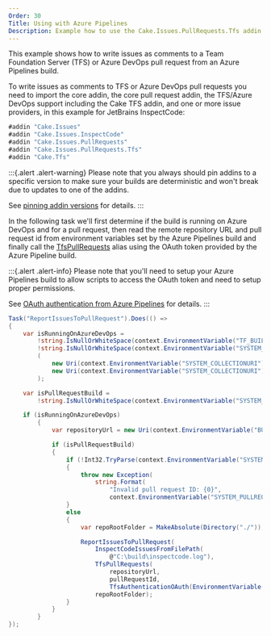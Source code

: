 ```yaml
---
Order: 30
Title: Using with Azure Pipelines
Description: Example how to use the Cake.Issues.PullRequests.Tfs addin from an Azure Pipelines build.
---
```

This example shows how to write issues as comments to a Team Foundation Server (TFS) or
Azure DevOps pull request from an Azure Pipelines build.

To write issues as comments to TFS or Azure DevOps pull requests you need to import the core addin,
the core pull request addin, the TFS/Azure DevOps support including the Cake TFS addin, and one or more issue providers,
in this example for JetBrains InspectCode:

```csharp
#addin "Cake.Issues"
#addin "Cake.Issues.InspectCode"
#addin "Cake.Issues.PullRequests"
#addin "Cake.Issues.PullRequests.Tfs"
#addin "Cake.Tfs"
```

:::{.alert .alert-warning}
Please note that you always should pin addins to a specific version to make sure your builds are deterministic and
won't break due to updates to one of the addins.

See [pinning addin versions](https://cakebuild.net/docs/tutorials/pinning-cake-version#pinning-addin-version) for details.
:::

In the following task we'll first determine if the build is running on Azure DevOps and for a pull request,
then read the remote repository URL and pull request id from environment variables set by the Azure Pipelines build 
and finally call the [TfsPullRequests] alias using the OAuth token provided by the Azure Pipeline build.

:::{.alert .alert-info}
Please note that you'll need to setup your Azure Pipelines build to allow scripts to
access the OAuth token and need to setup proper permissions.

See [OAuth authentication from Azure Pipelines] for details.
:::

```csharp
Task("ReportIssuesToPullRequest").Does(() =>
{
    var isRunningOnAzureDevOps =
        !string.IsNullOrWhiteSpace(context.EnvironmentVariable("TF_BUILD")) &&
        !string.IsNullOrWhiteSpace(context.EnvironmentVariable("SYSTEM_COLLECTIONURI")) &&
        (
            new Uri(context.EnvironmentVariable("SYSTEM_COLLECTIONURI")).Host == "dev.azure.com" ||
            new Uri(context.EnvironmentVariable("SYSTEM_COLLECTIONURI")).Host.EndsWith("visualstudio.com")
        );

    var isPullRequestBuild =
        !string.IsNullOrWhiteSpace(context.EnvironmentVariable("SYSTEM_PULLREQUEST_PULLREQUESTID"));

    if (isRunningOnAzureDevOps)
        {
            var repositoryUrl = new Uri(context.EnvironmentVariable("BUILD_REPOSITORY_URI"));

            if (isPullRequestBuild)
            {
                if (!Int32.TryParse(context.EnvironmentVariable("SYSTEM_PULLREQUEST_PULLREQUESTID"), out var pullRequestId))
                {
                    throw new Exception(
                        string.Format(
                            "Invalid pull request ID: {0}",
                            context.EnvironmentVariable("SYSTEM_PULLREQUEST_PULLREQUESTID")));
                }
                else
                {
                    var repoRootFolder = MakeAbsolute(Directory("./"));

                    ReportIssuesToPullRequest(
                        InspectCodeIssuesFromFilePath(
                            @"C:\build\inspectcode.log"),
                        TfsPullRequests(
                            repositoryUrl,
                            pullRequestId,
                            TfsAuthenticationOAuth(EnvironmentVariable("SYSTEM_ACCESSTOKEN"))),
                        repoRootFolder);
                }
            }
        }
});
```

[TfsPullRequests]: ../../../../api/Cake.Issues.PullRequests.Tfs/TfsPullRequestSystemAliases/BC3F9B2C
[Allow scripts to access the OAuth token]: https://docs.microsoft.com/en-us/azure/devops/pipelines/build/options?view=vsts&tabs=yaml#allow-scripts-to-access-the-oauth-token
[OAuth authentication from Azure Pipelines]: ../setup#oauth-authentication-from-azure-pipelines